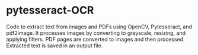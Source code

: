 # pytesseract-OCR
Code to extract text from images and PDFs using OpenCV, Pytesseract, and pdf2image. It processes images by converting to grayscale, resizing, and applying filters. PDF pages are converted to images and then processed. Extracted text is saved in an output file.
